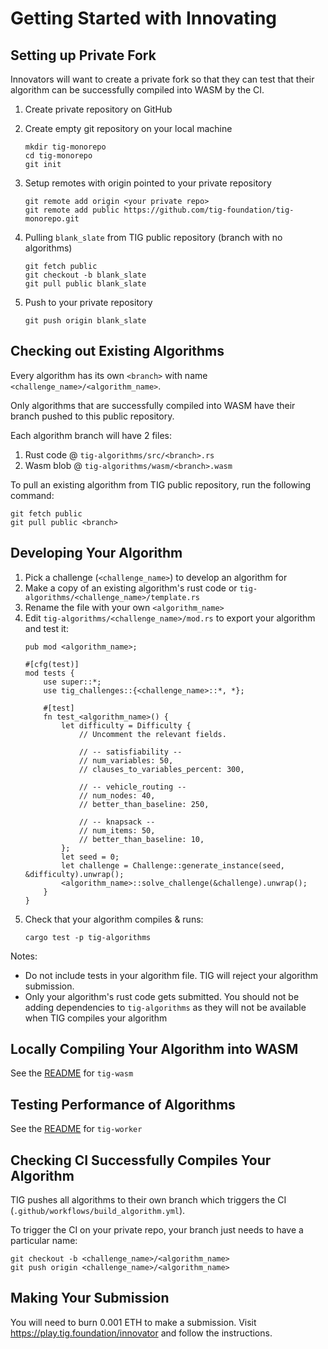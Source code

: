 # Getting Started with Innovating

## Setting up Private Fork

Innovators will want to create a private fork so that they can test that their algorithm can be successfully compiled into WASM by the CI.

1. Create private repository on GitHub
2. Create empty git repository on your local machine
    ```
    mkdir tig-monorepo
    cd tig-monorepo
    git init
    ```
3. Setup remotes with origin pointed to your private repository
    ```
    git remote add origin <your private repo>
    git remote add public https://github.com/tig-foundation/tig-monorepo.git
    ```
    
4. Pulling `blank_slate` from TIG public repository (branch with no algorithms)
    ```
    git fetch public
    git checkout -b blank_slate
    git pull public blank_slate
    ```
    
5. Push to your private repository
    ```
    git push origin blank_slate
    ```

## Checking out Existing Algorithms

Every algorithm has its own `<branch>` with name `<challenge_name>/<algorithm_name>`.

Only algorithms that are successfully compiled into WASM have their branch pushed to this public repository.

Each algorithm branch will have 2 files:
1. Rust code @ `tig-algorithms/src/<branch>.rs`
2. Wasm blob @ `tig-algorithms/wasm/<branch>.wasm`

To pull an existing algorithm from TIG public repository, run the following command:
```
git fetch public
git pull public <branch>
```

## Developing Your Algorithm

1. Pick a challenge (`<challenge_name>`) to develop an algorithm for
2. Make a copy of an existing algorithm's rust code or `tig-algorithms/<challenge_name>/template.rs`
3. Rename the file with your own `<algorithm_name>`
4. Edit `tig-algorithms/<challenge_name>/mod.rs` to export your algorithm and test it:
    ```
    pub mod <algorithm_name>;

    #[cfg(test)]
    mod tests {
        use super::*;
        use tig_challenges::{<challenge_name>::*, *};

        #[test]
        fn test_<algorithm_name>() {
            let difficulty = Difficulty {
                // Uncomment the relevant fields.

                // -- satisfiability --
                // num_variables: 50,
                // clauses_to_variables_percent: 300,
                
                // -- vehicle_routing --
                // num_nodes: 40,
                // better_than_baseline: 250,
                
                // -- knapsack --
                // num_items: 50,
                // better_than_baseline: 10,
            };
            let seed = 0;
            let challenge = Challenge::generate_instance(seed, &difficulty).unwrap();    
            <algorithm_name>::solve_challenge(&challenge).unwrap();
        }
    }
    ```
5. Check that your algorithm compiles & runs:
    ```
    cargo test -p tig-algorithms
    ```

Notes:
* Do not include tests in your algorithm file. TIG will reject your algorithm submission.
* Only your algorithm's rust code gets submitted. You should not be adding dependencies to `tig-algorithms` as they will not be available when TIG compiles your algorithm

## Locally Compiling Your Algorithm into WASM 

See the [README](../../tig-wasm/README.md) for `tig-wasm`

## Testing Performance of Algorithms

See the [README](../../tig-worker/README.md) for `tig-worker`

## Checking CI Successfully Compiles Your Algorithm

TIG pushes all algorithms to their own branch which triggers the CI (`.github/workflows/build_algorithm.yml`).

To trigger the CI on your private repo, your branch just needs to have a particular name:
```
git checkout -b <challenge_name>/<algorithm_name>
git push origin <challenge_name>/<algorithm_name>
```

## Making Your Submission

You will need to burn 0.001 ETH to make a submission. Visit https://play.tig.foundation/innovator and follow the instructions.